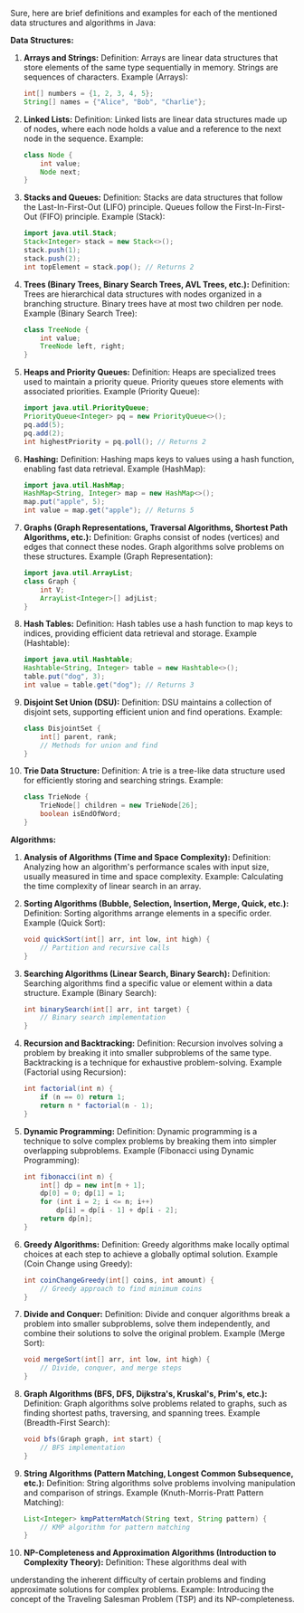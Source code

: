 Sure, here are brief definitions and examples for each of the mentioned data structures and algorithms in Java:

**Data Structures:**

1. **Arrays and Strings:**
   Definition: Arrays are linear data structures that store elements of the same type sequentially in memory. Strings are sequences of characters.
   Example (Arrays):
   ```java
   int[] numbers = {1, 2, 3, 4, 5};
   String[] names = {"Alice", "Bob", "Charlie"};
   ```

2. **Linked Lists:**
   Definition: Linked lists are linear data structures made up of nodes, where each node holds a value and a reference to the next node in the sequence.
   Example:
   ```java
   class Node {
       int value;
       Node next;
   }
   ```

3. **Stacks and Queues:**
   Definition: Stacks are data structures that follow the Last-In-First-Out (LIFO) principle. Queues follow the First-In-First-Out (FIFO) principle.
   Example (Stack):
   ```java
   import java.util.Stack;
   Stack<Integer> stack = new Stack<>();
   stack.push(1);
   stack.push(2);
   int topElement = stack.pop(); // Returns 2
   ```

4. **Trees (Binary Trees, Binary Search Trees, AVL Trees, etc.):**
   Definition: Trees are hierarchical data structures with nodes organized in a branching structure. Binary trees have at most two children per node.
   Example (Binary Search Tree):
   ```java
   class TreeNode {
       int value;
       TreeNode left, right;
   }
   ```

5. **Heaps and Priority Queues:**
   Definition: Heaps are specialized trees used to maintain a priority queue. Priority queues store elements with associated priorities.
   Example (Priority Queue):
   ```java
   import java.util.PriorityQueue;
   PriorityQueue<Integer> pq = new PriorityQueue<>();
   pq.add(5);
   pq.add(2);
   int highestPriority = pq.poll(); // Returns 2
   ```

6. **Hashing:**
   Definition: Hashing maps keys to values using a hash function, enabling fast data retrieval.
   Example (HashMap):
   ```java
   import java.util.HashMap;
   HashMap<String, Integer> map = new HashMap<>();
   map.put("apple", 5);
   int value = map.get("apple"); // Returns 5
   ```

7. **Graphs (Graph Representations, Traversal Algorithms, Shortest Path Algorithms, etc.):**
   Definition: Graphs consist of nodes (vertices) and edges that connect these nodes. Graph algorithms solve problems on these structures.
   Example (Graph Representation):
   ```java
   import java.util.ArrayList;
   class Graph {
       int V;
       ArrayList<Integer>[] adjList;
   }
   ```

8. **Hash Tables:**
   Definition: Hash tables use a hash function to map keys to indices, providing efficient data retrieval and storage.
   Example (Hashtable):
   ```java
   import java.util.Hashtable;
   Hashtable<String, Integer> table = new Hashtable<>();
   table.put("dog", 3);
   int value = table.get("dog"); // Returns 3
   ```

9. **Disjoint Set Union (DSU):**
   Definition: DSU maintains a collection of disjoint sets, supporting efficient union and find operations.
   Example:
   ```java
   class DisjointSet {
       int[] parent, rank;
       // Methods for union and find
   }
   ```

10. **Trie Data Structure:**
    Definition: A trie is a tree-like data structure used for efficiently storing and searching strings.
    Example:
    ```java
    class TrieNode {
        TrieNode[] children = new TrieNode[26];
        boolean isEndOfWord;
    }
    ```

**Algorithms:**

1. **Analysis of Algorithms (Time and Space Complexity):**
   Definition: Analyzing how an algorithm's performance scales with input size, usually measured in time and space complexity.
   Example: Calculating the time complexity of linear search in an array.

2. **Sorting Algorithms (Bubble, Selection, Insertion, Merge, Quick, etc.):**
   Definition: Sorting algorithms arrange elements in a specific order.
   Example (Quick Sort):
   ```java
   void quickSort(int[] arr, int low, int high) {
       // Partition and recursive calls
   }
   ```

3. **Searching Algorithms (Linear Search, Binary Search):**
   Definition: Searching algorithms find a specific value or element within a data structure.
   Example (Binary Search):
   ```java
   int binarySearch(int[] arr, int target) {
       // Binary search implementation
   }
   ```

4. **Recursion and Backtracking:**
   Definition: Recursion involves solving a problem by breaking it into smaller subproblems of the same type. Backtracking is a technique for exhaustive problem-solving.
   Example (Factorial using Recursion):
   ```java
   int factorial(int n) {
       if (n == 0) return 1;
       return n * factorial(n - 1);
   }
   ```

5. **Dynamic Programming:**
   Definition: Dynamic programming is a technique to solve complex problems by breaking them into simpler overlapping subproblems.
   Example (Fibonacci using Dynamic Programming):
   ```java
   int fibonacci(int n) {
       int[] dp = new int[n + 1];
       dp[0] = 0; dp[1] = 1;
       for (int i = 2; i <= n; i++)
           dp[i] = dp[i - 1] + dp[i - 2];
       return dp[n];
   }
   ```

6. **Greedy Algorithms:**
   Definition: Greedy algorithms make locally optimal choices at each step to achieve a globally optimal solution.
   Example (Coin Change using Greedy):
   ```java
   int coinChangeGreedy(int[] coins, int amount) {
       // Greedy approach to find minimum coins
   }
   ```

7. **Divide and Conquer:**
   Definition: Divide and conquer algorithms break a problem into smaller subproblems, solve them independently, and combine their solutions to solve the original problem.
   Example (Merge Sort):
   ```java
   void mergeSort(int[] arr, int low, int high) {
       // Divide, conquer, and merge steps
   }
   ```

8. **Graph Algorithms (BFS, DFS, Dijkstra's, Kruskal's, Prim's, etc.):**
   Definition: Graph algorithms solve problems related to graphs, such as finding shortest paths, traversing, and spanning trees.
   Example (Breadth-First Search):
   ```java
   void bfs(Graph graph, int start) {
       // BFS implementation
   }
   ```

9. **String Algorithms (Pattern Matching, Longest Common Subsequence, etc.):**
   Definition: String algorithms solve problems involving manipulation and comparison of strings.
   Example (Knuth-Morris-Pratt Pattern Matching):
   ```java
   List<Integer> kmpPatternMatch(String text, String pattern) {
       // KMP algorithm for pattern matching
   }
   ```

10. **NP-Completeness and Approximation Algorithms (Introduction to Complexity Theory):**
    Definition: These algorithms deal with

 understanding the inherent difficulty of certain problems and finding approximate solutions for complex problems.
    Example: Introducing the concept of the Traveling Salesman Problem (TSP) and its NP-completeness.

